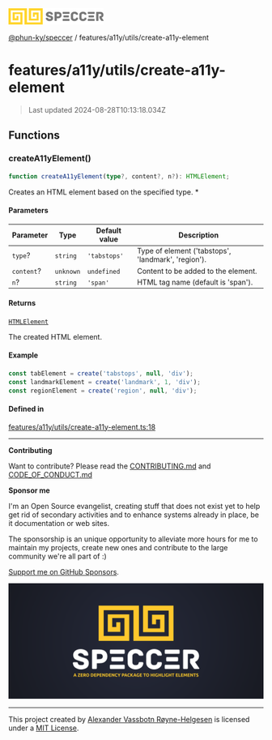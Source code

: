 <div>
  <img alt="SPECCER logo" src="https://raw.githubusercontent.com/phun-ky/speccer/main/public/logo-speccer-horizontal-colored-package.svg?raw=true" style="max-height:32px;" />
</div>

[@phun-ky/speccer](../../../README.md) / features/a11y/utils/create-a11y-element

# features/a11y/utils/create-a11y-element

> Last updated 2024-08-28T10:13:18.034Z

## Functions

### createA11yElement()

```ts
function createA11yElement(type?, content?, n?): HTMLElement;
```

Creates an HTML element based on the specified type. \*

#### Parameters

| Parameter  | Type      | Default value | Description                                         |
| ---------- | --------- | ------------- | --------------------------------------------------- |
| `type`?    | `string`  | `'tabstops'`  | Type of element ('tabstops', 'landmark', 'region'). |
| `content`? | `unknown` | `undefined`   | Content to be added to the element.                 |
| `n`?       | `string`  | `'span'`      | HTML tag name (default is 'span').                  |

#### Returns

[`HTMLElement`](https://developer.mozilla.org/docs/Web/API/HTMLElement)

The created HTML element.

#### Example

```ts
const tabElement = create('tabstops', null, 'div');
const landmarkElement = create('landmark', 1, 'div');
const regionElement = create('region', null, 'div');
```

#### Defined in

[features/a11y/utils/create-a11y-element.ts:18](https://github.com/phun-ky/speccer/blob/main/src/features/a11y/utils/create-a11y-element.ts#L18)

---

**Contributing**

Want to contribute? Please read the [CONTRIBUTING.md](https://github.com/phun-ky/speccer/blob/main/CONTRIBUTING.md) and [CODE_OF_CONDUCT.md](https://github.com/phun-ky/speccer/blob/main/CODE_OF_CONDUCT.md)

**Sponsor me**

I'm an Open Source evangelist, creating stuff that does not exist yet to help get rid of secondary activities and to enhance systems already in place, be it documentation or web sites.

The sponsorship is an unique opportunity to alleviate more hours for me to maintain my projects, create new ones and contribute to the large community we're all part of :)

[Support me on GitHub Sponsors](https://github.com/sponsors/phun-ky).

![Speccer banner, with logo and slogan: A zero dependency package to highlight elements](https://github.com/phun-ky/speccer/blob/main/public/speccer-banner.png?raw=true)

---

This project created by [Alexander Vassbotn Røyne-Helgesen](http://phun-ky.net) is licensed under a [MIT License](https://choosealicense.com/licenses/mit/).
